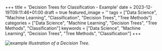 +++
title = 'Decision Trees for Classification - Example'
date = 2023-12-19T09:11:46+01:00
draft = true
featured_image = ''
tags = ["Data Science", "Machine Learning", "Classification", "Decision Trees", "Tree Methods"]
categories = ["Data Science", "Machine Learning", "Decision Trees", "Tree Methods", "Classification"]
keywords = ["Data Science", "Machine Learning", "Decision Trees", "Tree Methods", "Classification"]
+++



![example](/images/decision_tree/dt_example2.png)
*Illustration of a Decision Tree.*
 
